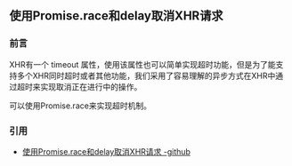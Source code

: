 ## 使用Promise.race和delay取消XHR请求

### 前言

XHR有一个 timeout 属性，使用该属性也可以简单实现超时功能，但是为了能支持多个XHR同时超时或者其他功能，我们采用了容易理解的异步方式在XHR中通过超时来实现取消正在进行中的操作。

可以使用Promise.race来实现超时机制。

### 引用

- [使用Promise.race和delay取消XHR请求 -github](https://github.com/Myoursky/MyBlog/issues/25)
